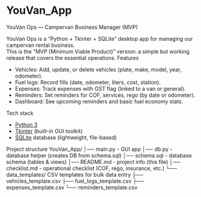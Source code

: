 # YouVan_App
YouVan Ops — Campervan Business Manager (MVP)

YouVan Ops is a “Python + Tkinter + SQLite” desktop app for managing our campervan rental business.  
This is the “MVP (Minimum Viable Product)” version: a simple but working release that covers the essential operations.
Features
- Vehicles: Add, update, or delete vehicles (plate, make, model, year, odometer).  
- Fuel logs: Record fills (date, odometer, liters, cost, station).  
- Expenses: Track expenses with GST flag (linked to a van or general).  
- Reminders: Set reminders for COF, services, rego (by date or odometer).  
- Dashboard: See upcoming reminders and basic fuel economy stats.  

Tech stack
- [Python 3](https://www.python.org/)  
- [Tkinter](https://docs.python.org/3/library/tkinter.html) (built-in GUI toolkit)  
- [SQLite](https://sqlite.org/) database (lightweight, file-based)  

Project structure
YouVan_App/
│── main.py - GUI app
│── db.py - database helper (creates DB from schema.sql)
│── schema.sql - database schema (tables & views)
│── README.md - project info (this file)
│── checklist.md - operational checklist (COF, rego, insurance, etc.)
└── data_templates/ CSV templates for bulk data entry
├── vehicles_template.csv
├── fuel_logs_template.csv
├── expenses_template.csv
└── reminders_template.csv

